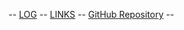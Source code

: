 -- [LOG](TXT/mylog.txt) -- [LINKS](LINKS/.) -- [GitHub Repository](https://github.com/mariaadannies/os222) --